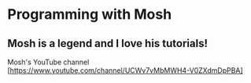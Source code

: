 # Programming with Mosh

## Mosh is a legend and I love his tutorials!



Mosh's YouTube channel [https://www.youtube.com/channel/UCWv7vMbMWH4-V0ZXdmDpPBA]
